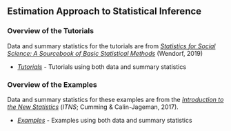 ## Estimation Approach to Statistical Inference

### Overview of the Tutorials

Data and summary statistics for the tutorials are from [*Statistics for Social Science: A Sourcebook of Basic Statistical Methods*](https://cwendorf.github.io/Sourcebook/) (Wendorf, 2019)

- [*Tutorials*](./tutorials/) - Tutorials using both data and summary statistics

### Overview of the Examples

Data and summary statistics for these examples are from the *[Introduction to the New Statistics](https://thenewstatistics.com/itns/ "Introduction to the New Statistics")* (*ITNS*; Cumming & Calin-Jageman, 2017).

- [*Examples*](./examples/) - Examples using both data and summary statistics